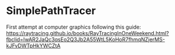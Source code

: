 # SimplePathTracer
First attempt at computer graphics following this guide: https://raytracing.github.io/books/RayTracingInOneWeekend.html?fbclid=IwAR2JaQc3qsEo2Q3Jb2A55WtL5KoHoR7fhmqNZjerMS-kJFvDWTpHkYWCZtA
